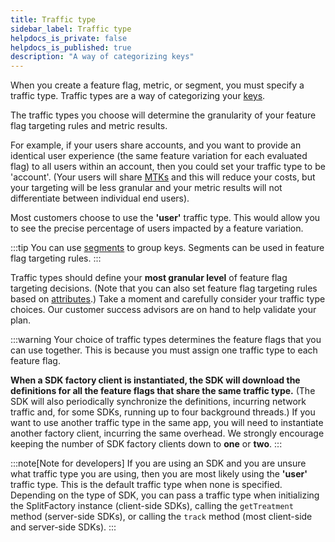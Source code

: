 ```yaml
---
title: Traffic type
sidebar_label: Traffic type
helpdocs_is_private: false
helpdocs_is_published: true
description: "A way of categorizing keys"
---
```


When you create a feature flag, metric, or segment, you must specify a traffic type. Traffic types are a way of categorizing your [keys](/docs/feature-management-experimentation/10-getting-started/docs/key-concepts/keys/keys.md).

The traffic types you choose will determine the granularity of your feature flag targeting rules and metric results.

For example, if your users share accounts, and you want to provide an identical user experience (the same feature variation for each evaluated flag) to all users within an account, then you could set your traffic type to be 'account'. (Your users will share [MTKs](/docs/feature-management-experimentation/10-getting-started/docs/key-concepts/keys/mtks.md) and this will reduce your costs, but your targeting will be less granular and your metric results will not differentiate between individual end users).

Most customers choose to use the **'user'** traffic type. This would allow you to see the precise percentage of users impacted by a feature variation.

:::tip
You can use [segments](/docs/feature-management-experimentation/10-getting-started/docs/key-concepts/segments.md) to group keys. Segments can be used in feature flag targeting rules.
:::

Traffic types should define your **most granular level** of feature flag targeting decisions. (Note that you can also set feature flag targeting rules based on [attributes](/docs/feature-management-experimentation/10-getting-started/docs/key-concepts/attributes.md).) Take a moment and carefully consider your traffic type choices. Our customer success advisors are on hand to help validate your plan.

:::warning
Your choice of traffic types determines the feature flags that you can use together. This is because you must assign one traffic type to each feature flag.

**When a SDK factory client is instantiated, the SDK will download the definitions for all the feature flags that share the same traffic type.** (The SDK will also periodically synchronize the definitions, incurring network traffic and, for some SDKs, running up to four background threads.) If you want to use another traffic type in the same app, you will need to instantiate another factory client, incurring the same overhead. We strongly encourage keeping the number of SDK factory clients down to **one** or **two**.
:::

<div style={{ display: props.developer=='hidden' ? "none" : "block" }}>

:::note[Note for developers]
If you are using an SDK and you are unsure what traffic type you are using, then you are most likely using the **'user'** traffic type. This is the default traffic type when none is specified. Depending on the type of SDK, you can pass a traffic type when initializing the SplitFactory instance (client-side SDKs), calling the `getTreatment` method (server-side SDKs), or calling the `track` method (most client-side and server-side SDKs).
:::

</div>
